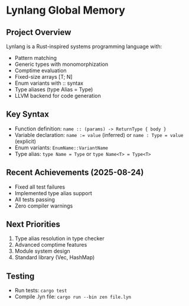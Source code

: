 # Lynlang Global Memory

## Project Overview
Lynlang is a Rust-inspired systems programming language with:
- Pattern matching
- Generic types with monomorphization
- Comptime evaluation
- Fixed-size arrays [T; N]
- Enum variants with :: syntax
- Type aliases (type Alias = Type)
- LLVM backend for code generation

## Key Syntax
- Function definition: `name :: (params) -> ReturnType { body }`
- Variable declaration: `name := value` (inferred) or `name : Type = value` (explicit)
- Enum variants: `EnumName::VariantName`
- Type alias: `type Name = Type` or `type Name<T> = Type<T>`

## Recent Achievements (2025-08-24)
- Fixed all test failures
- Implemented type alias support
- All tests passing
- Zero compiler warnings

## Next Priorities
1. Type alias resolution in type checker
2. Advanced comptime features
3. Module system design
4. Standard library (Vec, HashMap)

## Testing
- Run tests: `cargo test`
- Compile .lyn file: `cargo run --bin zen file.lyn`